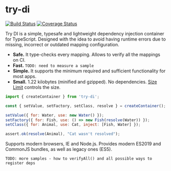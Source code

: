 # try-di

[![Build Status](https://travis-ci.com/AVykhrystyuk/try-di.svg?branch=master)](https://travis-ci.com/AVykhrystyuk/try-di)
[![Coverage Status](https://coveralls.io/repos/github/AVykhrystyuk/try-di/badge.svg)](https://coveralls.io/github/AVykhrystyuk/try-di)

Try DI is a simple, typesafe and lightweight dependency injection container for TypeScript. Designed with the idea to avoid having runtime errors due to missing, incorrect or outdated mapping configuration.

- **Safe.** It type-checks every mapping. Allows to verify all the mappings on CI.
- **Fast.** `TODO: need to measure a sample`
- **Simple.** It supports the minimum required and sufficient functionality for most apps.
- **Small.** 1.22 kilobytes (minified and gzipped). No dependencies.
  [Size Limit] controls the size.

```js
import { createContainer } from 'try-di';

const { setValue, setFactory, setClass, resolve } = createContainer();

setValue({ for: Water, use: new Water() });
setFactory({ for: Fish, use: () => new Fish(resolve(Water)) });
setClass({ for: Animal, use: Cat, inject: [Fish, Water] });

assert.ok(resolve(Animal), "Cat wasn't resolved");
```

Supports modern browsers, IE and Node.js. Provides modern ES2019 and CommonJS bundles, as well as legacy ones (ES5).

[size limit]: https://github.com/ai/size-limit

`TODO: more samples - how to verifyAll() and all possible ways to register deps`
